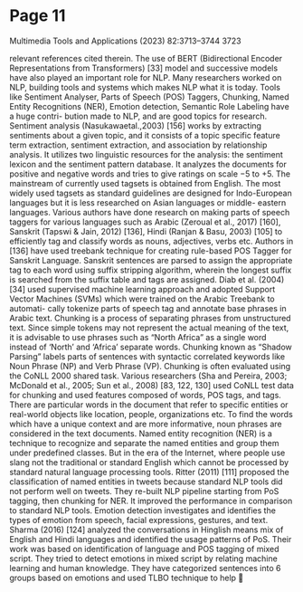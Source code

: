 # Page 11

Multimedia Tools and Applications (2023) 82:3713–3744                                        3723


relevant references cited therein. The use of BERT (Bidirectional Encoder Representations
from Transformers) [33] model and successive models have also played an important role for
NLP.
   Many researchers worked on NLP, building tools and systems which makes NLP what it is
today. Tools like Sentiment Analyser, Parts of Speech (POS) Taggers, Chunking, Named
Entity Recognitions (NER), Emotion detection, Semantic Role Labeling have a huge contri-
bution made to NLP, and are good topics for research. Sentiment analysis
(Nasukawaetal.,2003) [156] works by extracting sentiments about a given topic, and it consists
of a topic specific feature term extraction, sentiment extraction, and association by relationship
analysis. It utilizes two linguistic resources for the analysis: the sentiment lexicon and the
sentiment pattern database. It analyzes the documents for positive and negative words and tries
to give ratings on scale −5 to +5. The mainstream of currently used tagsets is obtained from
English. The most widely used tagsets as standard guidelines are designed for Indo-European
languages but it is less researched on Asian languages or middle- eastern languages. Various
authors have done research on making parts of speech taggers for various languages such as
Arabic (Zeroual et al., 2017) [160], Sanskrit (Tapswi & Jain, 2012) [136], Hindi (Ranjan &
Basu, 2003) [105] to efficiently tag and classify words as nouns, adjectives, verbs etc. Authors
in [136] have used treebank technique for creating rule-based POS Tagger for Sanskrit
Language. Sanskrit sentences are parsed to assign the appropriate tag to each word using
suffix stripping algorithm, wherein the longest suffix is searched from the suffix table and tags
are assigned. Diab et al. (2004) [34] used supervised machine learning approach and adopted
Support Vector Machines (SVMs) which were trained on the Arabic Treebank to automati-
cally tokenize parts of speech tag and annotate base phrases in Arabic text.
   Chunking is a process of separating phrases from unstructured text. Since simple tokens
may not represent the actual meaning of the text, it is advisable to use phrases such as “North
Africa” as a single word instead of ‘North’ and ‘Africa’ separate words. Chunking known as
“Shadow Parsing” labels parts of sentences with syntactic correlated keywords like Noun
Phrase (NP) and Verb Phrase (VP). Chunking is often evaluated using the CoNLL 2000 shared
task. Various researchers (Sha and Pereira, 2003; McDonald et al., 2005; Sun et al., 2008) [83,
122, 130] used CoNLL test data for chunking and used features composed of words, POS tags,
and tags.
   There are particular words in the document that refer to specific entities or real-world
objects like location, people, organizations etc. To find the words which have a unique context
and are more informative, noun phrases are considered in the text documents. Named entity
recognition (NER) is a technique to recognize and separate the named entities and group them
under predefined classes. But in the era of the Internet, where people use slang not the
traditional or standard English which cannot be processed by standard natural language
processing tools. Ritter (2011) [111] proposed the classification of named entities in tweets
because standard NLP tools did not perform well on tweets. They re-built NLP pipeline
starting from PoS tagging, then chunking for NER. It improved the performance in comparison
to standard NLP tools.
   Emotion detection investigates and identifies the types of emotion from speech, facial
expressions, gestures, and text. Sharma (2016) [124] analyzed the conversations in Hinglish
means mix of English and Hindi languages and identified the usage patterns of PoS. Their
work was based on identification of language and POS tagging of mixed script. They tried to
detect emotions in mixed script by relating machine learning and human knowledge. They
have categorized sentences into 6 groups based on emotions and used TLBO technique to help
